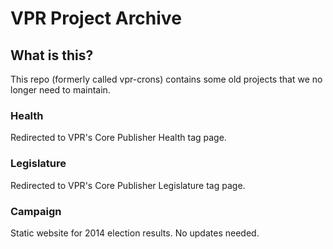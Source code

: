 # VPR Project Archive

## What is this?

This repo (formerly called vpr-crons) contains some old projects that we no longer need to maintain. 

### Health

Redirected to VPR's Core Publisher Health tag page. 

### Legislature 

Redirected to VPR's Core Publisher Legislature tag page.

### Campaign

Static website for 2014 election results. No updates needed.
